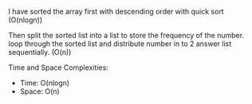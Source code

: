 I have sorted the array first with descending order with quick sort (O(nlogn))

Then split the sorted list into a list to store the frequency of the number.
loop through the sorted list and distribute number in to 2 answer list sequentially. (O(n))

Time and Space Complexities:
- Time: O(nlogn)
- Space: O(n)